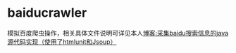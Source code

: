 # baiducrawler
模拟百度爬虫操作，相关具体文件说明可详见本人[博客:采集baidu搜索信息的java源代码实现（使用了htmlunit和Jsoup）](https://blog.csdn.net/zhaohang_1/article/details/44731039)
